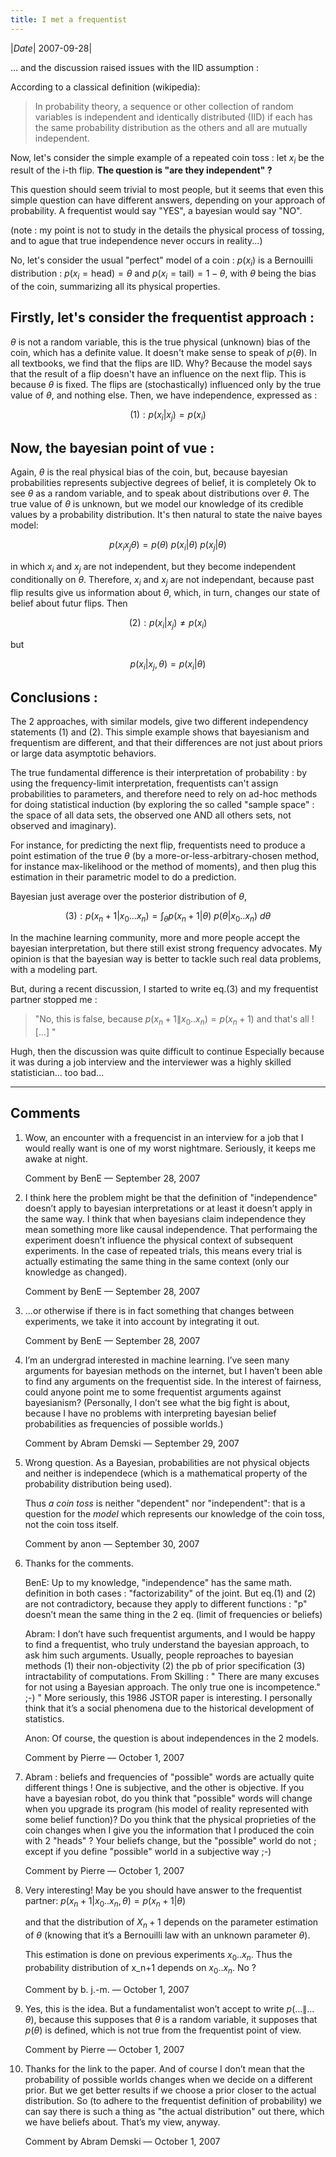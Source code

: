 ```yaml
---
title: I met a frequentist
---
```


|*Date*| 2007-09-28|


... and the discussion raised issues with the IID assumption :

According to a classical definition (wikipedia):

> In probability theory, a sequence or other collection of random variables is independent and identically distributed (IID) if each has the same probability distribution as the others and all are mutually independent.

Now, let's consider the simple example of a repeated coin toss : let $x_i$ be the result of the i-th flip. **The question is "are they independent" ?**

This question should seem trivial to most people, but it seems that even this simple question can have different answers, depending on your approach of probability. A frequentist would say "YES", a bayesian would say "NO".

(note : my point is not to study in the details the physical process of tossing, and to ague that true independence never occurs in reality...)

No, let's consider the usual "perfect" model of a coin : $p(x_i)$ is a Bernouilli distribution : $p(x_i=\text{head}) = \theta$ and $p(x_i=\text{tail})=1-\theta$, with $\theta$ being the bias of the coin, summarizing all its physical properties.

## Firstly, let's consider the frequentist approach :

$\theta$ is not a random variable, this is the true physical (unknown) bias of the coin, which has a definite value. It doesn't make sense to speak of $p(\theta)$. In all textbooks, we find that the flips are IID. Why? Because the model says that the result of a flip doesn't have an influence on the next flip. This is because $\theta$ is fixed. The flips are (stochastically) influenced only by the true value of $\theta$, and nothing else. Then, we have independence, expressed as :

$$(1) : p(x_i | x_j) = p(x_i)$$

## Now, the bayesian point of vue :

Again, $\theta$ is the real physical bias of the coin, but, because bayesian probabilities represents subjective degrees of belief, it is completely Ok to see $\theta$ as a random variable, and to speak about distributions over $\theta$. The true value of $\theta$ is unknown, but we model our knowledge of its credible values by a probability distribution. It's then natural to state the naive bayes model:

$$p(x_i x_j \theta) = p(\theta)\ p(x_i | \theta)\ p(x_j | \theta)$$

in which $x_i$ and $x_j$ are not independent, but they become independent conditionally on $\theta$. Therefore, $x_i$ and $x_j$ are not independant, because past flip results give us information about $\theta$, which, in turn, changes our state of belief about futur flips. Then

$$(2) : p(x_i | x_j) \not= p(x_i)$$

but 

$$p(x_i | x_j, \theta) = p(x_i | \theta)$$

## Conclusions :

The 2 approaches, with similar models, give two different independency statements (1) and (2). This simple example shows that bayesianism and frequentism are different, and that their differences are not just about priors or large data asymptotic behaviors.

The true fundamental difference is their interpretation of probability : by using the frequency-limit interpretation, frequentists can't assign probabilities to parameters, and therefore need to rely on ad-hoc methods for doing statistical induction (by exploring the so called "sample space" : the space of all data sets, the observed one AND all others sets, not observed and imaginary). 

For instance, for predicting the next flip, frequentists need to produce a point estimation of the true $\theta$ (by a more-or-less-arbitrary-chosen method, for instance max-likelihood or the method of moments), and then plug this estimation in their parametric model to do a prediction.

Bayesian just average over the posterior distribution of $\theta$,

$$(3) : p(x_n+1 | x_0 \dots x_n) = \int_\theta p(x_n+1 | \theta) \ p(\theta|x_0 .. x_n) \ d\theta$$

In the machine learning community, more and more people accept the bayesian interpretation, but there still exist strong frequency advocates. My opinion is that the bayesian way is better to tackle such real data problems, with a modeling part. 

But, during a recent discussion, I started to write eq.(3) and my frequentist partner stopped me : 
> "No, this is false, because $p(x_n+1 \| x_0 .. x_n) =p(x_n+1)$  and that's all ! [...] "

Hugh, then the discussion was quite difficult to continue   Especially because it was during a job interview and the interviewer was a highly skilled statistician... too bad...

---

## Comments

1.  Wow, an encounter with a frequencist in an interview for a job that I would really want is one of my worst nightmare. Seriously, it keeps me awake at night.

    Comment by BenE — September 28, 2007 

2.  I think here the problem might be that the definition of "independence" doesn’t apply to bayesian interpretations or at least it doesn’t apply in the same way. I think that when bayesians claim independence they mean something more like causal independence. That performaing the experiment doesn’t influence the physical context of subsequent experiments. In the case of repeated trials, this means every trial is actually estimating the same thing in the same context (only our knowledge as changed).

    Comment by BenE — September 28, 2007 

3.  ...or otherwise if there is in fact something that changes between experiments, we take it into account by integrating it out.

    Comment by BenE — September 28, 2007 

4.  I’m an undergrad interested in machine learning. I’ve seen many arguments for bayesian methods on the internet, but I haven’t been able to find any arguments on the frequentist side. In the interest of fairness, could anyone point me to some frequentist arguments against bayesianism? (Personally, I don’t see what the big fight is about, because I have no problems with interpreting bayesian belief probabilities as frequencies of possible worlds.)

    Comment by Abram Demski — September 29, 2007 

5.  Wrong question. As a Bayesian, probabilities are not physical objects and neither is independece (which is a mathematical property of the probability distribution being used).

    Thus _a coin toss_ is neither "dependent" nor "independent": that is a question for the _model_ which represents our knowledge of the coin toss, not the coin toss itself.

    Comment by anon — September 30, 2007 

6.  Thanks for the comments.

    BenE: Up to my knowledge, "independence" has the same math. definition in both cases : "factorizability" of the joint. But eq.(1) and (2) are not contradictory, because they apply to different functions : "p" doesn’t mean the same thing in the 2 eq. (limit of frequencies or beliefs)

    Abram: I don’t have such frequentist arguments, and I would be happy to find a frequentist, who truly understand the bayesian approach, to ask him such arguments. Usually, people reproaches to bayesian methods
    (1) their non-objectivity (2) the pb of prior specification (3) intractability of computations.
    From Skilling :
    " There are many excuses for not using a Bayesian approach. The only true one is incompetence." ;-) "
    More seriously, this 1986 JSTOR paper is interesting.
    I personally think that it’s a social phenomena due to the historical development of statistics.

    Anon: Of course, the question is about independences in the 2 models.

    Comment by Pierre — October 1, 2007 

7.  Abram : beliefs and frequencies of "possible" words are actually quite different things ! One is subjective, and the other is objective. If you have a bayesian robot, do you think that "possible" words will change when you upgrade its program (his model of reality represented with some belief function)?
    Do you think that the physical proprieties of the coin changes when I give you the information that I produced the coin with 2 "heads" ? Your beliefs change, but the "possible" world do not ; except if you define "possible" world in a subjective way ;-)

    Comment by Pierre — October 1, 2007 

8.  Very interesting! May be you should have answer to the frequentist partner:
    $p(x_n+1 | x_0 .. x_n, \theta) = p(x_n+1|\theta)$

    and that the distribution of $X_n+1$ depends on the parameter estimation of $\theta$ (knowing that it’s a Bernouilli law with an unknown parameter $\theta$).

    This estimation is done on previous experiments $x_0 .. x_n$. Thus the probability distribution of x_n+1 depends on $x_0 .. x_n$. No ?

    Comment by b. j.-m. — October 1, 2007 

9.  Yes, this is the idea. But a fundamentalist won’t accept to write $p(\dots\| \dots \theta)$, because this supposes that $\theta$ is a random variable, it supposes that $p(\theta)$ is defined, which is not true from the frequentist point of view.

    Comment by Pierre — October 1, 2007 

10. Thanks for the link to the paper. And of course I don’t mean that the probability of possible worlds changes when we decide on a different prior. But we get better results if we choose a prior closer to the actual distribution. So (to adhere to the frequentist definition of probability) we can say there is such a thing as "the actual distribution" out there, which we have beliefs about. That’s my view, anyway.

    Comment by Abram Demski — October 1, 2007 
